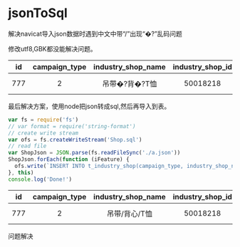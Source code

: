 # jsonToSql
解决navicat导入json数据时遇到中文中带“/”出现“�?”乱码问题

修改utf8,GBK都没能解决问题。

|id| campaign_type|industry_shop_name|industry_shop_id|create_time|
| ------------- |:-------------:|:-------------:|:-------------:| -----:|
| 777      | 2 | 吊带�?背�?T恤 |50018218 |2017-01-02|

最后解决方案，使用node把json转成sql,然后再导入到表。

```javascript
var fs = require('fs')
// var format = require('string-format')
// create write stream
var ofs = fs.createWriteStream('Shop.sql')
// read file
var ShopJson = JSON.parse(fs.readFileSync('./a.json'))
ShopJson.forEach(function (iFeature) {
  ofs.write(`INSERT INTO t_industry_shop(campaign_type, industry_shop_name, industry_shop_id, create_time) VALUES("${iFeature.campaign_type}","${iFeature.industry_shop_name}", "${iFeature.industry_shop_id}", "${iFeature.create_time}");\n`)
}, this)
console.log('Done!')
```

|id| campaign_type|industry_shop_name|industry_shop_id|create_time|
| ------------- |:-------------:|:-------------:|:-------------:| -----:|
| 777      | 2 | 吊带/背心/T恤 |50018218 |2017-01-02|

问题解决
